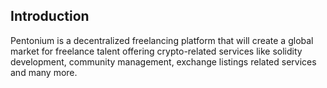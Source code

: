 ## Introduction

Pentonium is a decentralized freelancing platform that will create a global market for freelance talent offering crypto-related services like solidity development, community management, exchange listings related services and many more.
